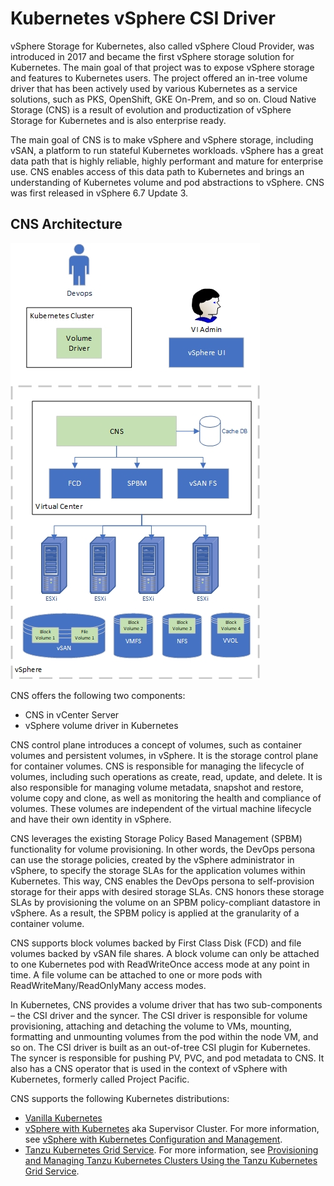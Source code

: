 # Kubernetes vSphere CSI Driver

vSphere Storage for Kubernetes, also called vSphere Cloud Provider, was introduced in 2017 and became the first vSphere storage solution for Kubernetes. The main goal of that project was to expose vSphere storage and features to Kubernetes users. The project offered an in-tree volume driver that has been actively used by various Kubernetes as a service solutions, such as PKS, OpenShift, GKE On-Prem, and so on. Cloud Native Storage (CNS) is a result of evolution and productization of vSphere Storage for Kubernetes and is also enterprise ready.

The main goal of CNS is to make vSphere and vSphere storage, including vSAN, a platform to run stateful Kubernetes workloads. vSphere has a great data path that is highly reliable, highly performant and mature for enterprise use. CNS enables access of this data path to Kubernetes and brings an understanding of Kubernetes volume and pod abstractions to vSphere. CNS was first released in vSphere 6.7 Update 3.

## CNS Architecture

![CNS_ARCHITECTURE](https://raw.githubusercontent.com/kubernetes-sigs/vsphere-csi-driver/master/docs/images/CNS-Architecture.png)

CNS offers the following two components:

- CNS in vCenter Server
- vSphere volume driver in Kubernetes

CNS control plane introduces a concept of volumes, such as container volumes and persistent volumes, in vSphere. It is the storage control plane for container volumes. CNS is responsible for managing the lifecycle of volumes, including such operations as create, read, update, and delete.  It is also responsible for managing volume metadata, snapshot and restore, volume copy and clone, as well as monitoring the health and compliance of volumes. These volumes are independent of the virtual machine lifecycle and have their own identity in vSphere.

CNS leverages the existing Storage Policy Based Management (SPBM) functionality for volume provisioning. In other words, the DevOps persona can use the storage policies, created by the vSphere administrator in vSphere, to specify the storage SLAs for the application volumes within Kubernetes. This way, CNS enables the DevOps persona to self-provision storage for their apps with desired storage SLAs. CNS honors these storage SLAs by provisioning the volume on an SPBM policy-compliant datastore in vSphere. As a result, the SPBM policy is applied at the granularity of a container volume.

CNS supports block volumes backed by First Class Disk (FCD) and file volumes backed by vSAN file shares. A block volume can only be attached to one Kubernetes pod with ReadWriteOnce access mode at any point in time. A file volume can be attached to one or more pods with ReadWriteMany/ReadOnlyMany access modes.

In Kubernetes, CNS provides a volume driver that has two sub-components – the CSI driver and the syncer. The CSI driver is responsible for volume provisioning, attaching and detaching the volume to VMs, mounting, formatting and unmounting volumes from the pod within the node VM, and so on. The CSI driver is built as an out-of-tree CSI plugin for Kubernetes. The syncer is responsible for pushing PV, PVC, and pod metadata to CNS.  It also has a CNS operator that is used in the context of vSphere with Kubernetes, formerly called Project Pacific.

CNS supports the following Kubernetes distributions:

- [Vanilla Kubernetes](https://github.com/kubernetes/kubernetes)
- [vSphere with Kubernetes](https://blogs.vmware.com/vsphere/2019/08/introducing-project-pacific.html) aka Supervisor Cluster. For more information, see [vSphere with Kubernetes Configuration and Management](https://docs.vmware.com/en/VMware-vSphere/7.0/vmware-vsphere-with-kubernetes/GUID-152BE7D2-E227-4DAA-B527-557B564D9718.html).
- [Tanzu Kubernetes Grid Service](https://blogs.vmware.com/vsphere/2020/03/vsphere-7-tanzu-kubernetes-clusters.html). For more information, see [Provisioning and Managing Tanzu Kubernetes Clusters Using the Tanzu Kubernetes Grid Service](https://docs.vmware.com/en/VMware-vSphere/7.0/vmware-vsphere-with-kubernetes/GUID-7E00E7C2-D1A1-4F7D-9110-620F30C02547.html).
